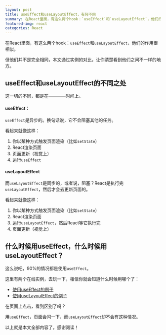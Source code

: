 ```yaml
---
layout: post
title: useEffect和useLayoutEffect，有何不同
summary: 在React里面，有这么两个hook：`useEffect`和`useLayoutEffect`，他们的作用很相似。但他们并不是完全相同
featured-img: react
categories: React
---
```


在React里面，有这么两个hook：`useEffect`和`useLayoutEffect`，他们的作用很相似。

但他们并不是完全相同，本文通过实例的对比，让你清楚看到他们之间不一样的地方。

## useEffect和useLayoutEffect的不同之处

这一切的不同，都是在————时间上。

#### useEffect：

`useEffect`是异步的。换句话说，它不会阻塞其他的任务。

看起来就像这样：

1. 你以某种方式触发页面渲染（比如`setState`）
2. React渲染页面
3. 页面更新（视觉上）
4. 运行`useEffect`

#### useLayoutEffect

而`useLayoutEffect`是同步的，或者说，阻塞？React是执行完`useLayoutEffect`，然后才会去更新页面的。

看起来就像这样：

1. 你以某种方式触发页面渲染（比如`setState`）
2. React渲染页面
3. 运行`useLayoutEffect`，然后React等它执行完
4. 页面更新（视觉上）

## 什么时候用useEffect，什么时候用useLayoutEffect？

这么说吧，90%的情况都是使用`useEffect`。

这里有两个在线实例，去玩一下，相信你就会知道什么时候用哪个了：

- [使用useEffect的例子](https://codesandbox.io/s/useeffect-flash-on-render-gh6l7)
- [使用useLayoutEffect的例子](https://codesandbox.io/s/uselayouteffect-no-flash-tiuq1)

在页面上点击，看到区别了吗？

用`useEffect`，页面会闪一下，而`useLayoutEffect`却不会有这种情况。

以上就是本文全部内容了，感谢阅读！